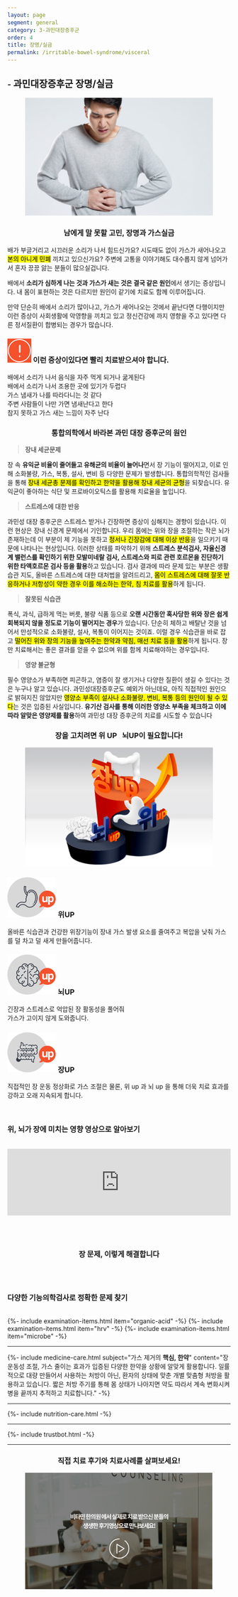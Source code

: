 ```yaml
---
layout: page
segment: general
category: 3-과민대장증후군
order: 4
title: 장명/실금
permalink: /irritable-bowel-syndrome/visceral
---
```


<h2 class="content-heading">
  <small>-</small>
  <strong>과민대장증후군</strong> 장명/실금
</h2>

<figure>
  <img src="/assets/20190626090019.jpg" alt="">
</figure>

<h3 style="text-align:center">남에게 말 못할 고민, 장명과 가스실금</h3>
<p>배가 부글거리고 시끄러운 소리가 나서 힘드신가요? 시도때도 없이 가스가 새어나오고 <mark>본의 아니게 민폐</mark> 끼치고 있으신가요? 주변에 고통을 이야기해도 대수롭지 않게 넘어가서 혼자 끙끙 앓는 분들이 많으실겁니다.</p>
<p>배에서 <b>소리가 심하게 나는 것과 가스가 새는 것은 결국 같은 원인</b>에서 생기는 증상입니다. 내 몸이 표현하는 것은 다르지만 원인이 같기에 치료도 함께 이루어집니다.</p>
<p>만약 단순히 배에서 소리가 많이나고, 가스가 새어나오는 것에서 끝난다면 다행이지만 이런 증상이 사회생활에 악영향을 끼치고 있고 정신건강에 까지 영향을 주고 있다면 다른 정서질환이 합병되는 경우가 많습니다.</p>

<div class="content-caution">
  <h3>
    <img src="/assets/icon-warning.svg" alt="">
    이런 증상이있다면 빨리 치료받으셔야 합니다.
  </h3>
  <p>
    배에서 소리가 나서 음식을 자주 먹게 되거나 굶게된다<br>
    배에서 소리가 나서 조용한 곳에 있기가 두렵다<br>
    가스 냄새가 나를 따라다니는 것 같다<br>
    주변 사람들이 나만 가면 냄새난다고 한다<br>
    참지 못하고 가스 새는 느낌이 자주 난다
  </p>
</div>
<h3 style="text-align:center">통합의학에서 바라본 과민 대장 증후군의 원인</h3>
<div class="content-sculptpost">
  <blockquote>
    <strong>장내 세균문제</strong><br>
  </blockquote>
  <p>
 장 속 <b>유익균 비율이 줄어들고 유해균의 비율이 늘어나</b>면서 장 기능이 떨어지고, 이로 인해 소화불량, 가스, 복통, 설사, 변비 등 다양한 문제가 발생합니다. 통합의학적인 검사들을 통해 <mark>장내 세균총 문제를 확인하고 한약을 활용해 장내 세균의 균형</mark>을 되찾습니다. 유익균이 좋아하는 식단 및 프로바이오틱스를 활용해 치료율을 높입니다.
  </p>
  <blockquote>
    <strong>스트레스에 대한 반응</strong><br>
  </blockquote>
  <p>
  과민성 대장 증후군은 스트레스 받거나 긴장하면 증상이 심해지는 경향이 있습니다. 이런 현상은 장내 신경계 문제에서 기인합니다. 우리 몸에는 위와 장을 조절하는 작은 뇌가 존재하는데 이 부분이 제 기능을 못하고 <mark>정서나 긴장감에 대해 이상 반응</mark>을 일으키기 때문에 나타나는 현상입니다. 이러한 상태를 파악하기 위해 <b>스트레스 분석검사, 자율신경계 밸런스를 확인하기 위한 모발미네랄 검사, 스트레스와 피로 관련 호르몬을 진단하기 위한 타액호르몬 검사 등을 활용</b>하고 있습니다. 검사 결과에 따라 문제 있는 부분은 생활 습관 지도, 올바른 스트레스에 대한 대처법을 알려드리고, <mark>몸이 스트레스에 대해 잘못 반응하거나 저항성이 약한 경우 이를 해소하는 한약, 침 치료를 활용</mark>하게 됩니다.
  </p>
  <blockquote>
    <strong>잘못된 식습관</strong><br>
  </blockquote>
  <p>
  폭식, 과식, 급하게 먹는 버릇, 불량 식품 등으로 <b>오랜 시간동안 혹사당한 위와 장은 쉽게 회복되지 않을 정도로 기능이 떨어지는 경우</b>가 있습니다. 단순히 체하고 배탈난 것을 넘어서 만성적으로 소화불량, 설사, 복통이 이어지는 것이죠. 이럴 경우 식습관을 바로 잡고 <mark>떨어진 위와 장의 기능을 높여주는 한약과 약침, 매선 치료 등을 활용</mark>하게 됩니다. 장만 치료해서는 좋은 결과를 얻을 수 없으며 위를 함께 치료해야하는 경우입니다.
  </p>
  <blockquote>
    <strong>영양 불균형</strong><br>
  </blockquote>
  <p>
  필수 영양소가 부족하면 피곤하고, 염증이 잘 생기거나 다양한 질환이 생길 수 있다는 것은 누구나 알고 있습니다. 과민성대장증후군도 예외가 아닌데요, 아직 직접적인 원인으로 밝혀지진 않았지만 <mark>영양소 부족이 설사나 소화불량, 변비, 복통 등의 원인이 될 수 있다</mark>는 것은 입증된 사실입니다. <b>유기산 검사를 통해 이러한 영양소 부족을 체크하고 이에 따라 알맞은 영양제를 활용</b>하여 과민성 대장 증후군의 치료를 시도할 수 있습니다
  </p>
</div>

<h3 style="text-align:center">장을 고치려면 <strong>위 UP &nbsp; 뇌UP</strong>이 필요합니다!</h3>
<figure>
  <img src="/assets/img-podium-bowels.jpg" alt="">
</figure>
<div class="content-iconcard">
  <h3>
    <img src="/assets/icon-up-stomach.svg" alt="">
    위UP
  </h3>
  <p>올바른 식습관과 건강한 위장기능이 장내 가스 발생 요소를 줄여주고 복압을 낮춰 가스를 덜 차고 덜 새게 만들어줍니다.</p>
</div>
<div class="content-iconcard">
  <h3>
    <img src="/assets/icon-up-brain.svg" alt="">
    뇌UP
  </h3>
  <p>긴장과 스트레스로 억압된 장 활동성을 풀어줘 <br>가스가 고이지 않게 도와줍니다.</p>
</div>
<div class="content-iconcard">
  <h3>
    <img src="/assets/icon-up-bowels.svg" alt="">
    장UP
  </h3>
  <p>직접적인 장 운동 정상화로 가스 조절은 물론, 위 up 과 뇌 up 을 통해 더욱 치료 효과를 강하고 오래 지속되게 합니다.</p>
</div>
<br>
<h3>위, 뇌가 장에 미치는 영향 <strong>영상으로 알아보기</strong></h3>
<br>
<iframe width="100%" src="https://www.youtube.com/embed/YPAdKExd0I0" frameborder="0" allow="accelerometer; autoplay; encrypted-media; gyroscope; picture-in-picture" allowfullscreen></iframe>

<br><br>
<h3 style="text-align:center">장 문제, <strong>이렇게 해결합니다</strong></h3><br><br>
<h3><strong>다양한 기능의학검사</strong>로 정확한 문제 찾기</h3><br>
{%- include examination-items.html item="organic-acid" -%}
{%- include examination-items.html item="hrv" -%}
{%- include examination-items.html item="microbe" -%}

<hr>
{%- include medicine-care.html subject="가스 제거의 <strong>핵심, 한약</strong>" content="장 운동성 조절, 가스 줄이는 효과가 입증된 다양한 한약을 상황에 알맞게 활용합니다. 일률적으로 대량 만들어서 사용하는 처방이 아닌, 환자의 상태에 맞춘 개별 맞춤형 처방을 활용하고 있습니다. 짧은 처방 주기를 통해 몸 상태가 나아지면 약도 따라서 계속 변화시켜 병을 끝까지 추적하고 치료합니다." -%}

<hr>

{%- include nutrition-care.html -%}

<hr>

{%- include trustbot.html -%}

<hr>



<h3 style="text-align:center">직접 <strong>치료 후기와 치료사례</strong>를 살펴보세요!</h3>
<figure>
  <a href="/about/review">
    <img src="/assets/img-goreview.jpg" alt="치료 후기와 사례 보기">
  </a>
</figure>
